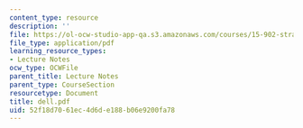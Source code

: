 ```yaml
---
content_type: resource
description: ''
file: https://ol-ocw-studio-app-qa.s3.amazonaws.com/courses/15-902-strategic-management-i-fall-2006/52f18d7061ec4d6de188b06e9200fa78_dell.pdf
file_type: application/pdf
learning_resource_types:
- Lecture Notes
ocw_type: OCWFile
parent_title: Lecture Notes
parent_type: CourseSection
resourcetype: Document
title: dell.pdf
uid: 52f18d70-61ec-4d6d-e188-b06e9200fa78
---
```

